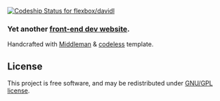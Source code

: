 [ ![Codeship Status for flexbox/davidl](https://app.codeship.com/projects/400581d0-1ca6-0132-5dd3-26e5d54be407/status?branch=master)](https://app.codeship.com/projects/35237)

### Yet another [front-end dev website](https://davidl.fr).

Handcrafted with [Middleman](http://middlemanapp.com) & [codeless](https://github.com/flexbox/codeless) template.

## License

This project is free software, and may be redistributed under [GNU/GPL license](LICENSE.md).
